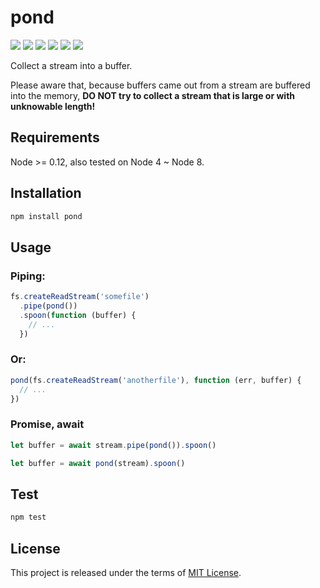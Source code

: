 pond
====

[![][travis-img]][travis-url] [![][coveralls-img]][coveralls-url] [![][npm-version]][npm-url] [![][npm-downloads]][npm-url] [![][license-img]][license-url] [![][issues-img]][issues-url]

Collect a stream into a buffer.

Please aware that, because buffers came out from a stream are buffered into the memory, **DO NOT try to collect a stream that is large or with unknowable length!**


## Requirements

Node >= 0.12, also tested on Node 4 ~ Node 8.


## Installation

```sh
npm install pond
```


## Usage

### Piping:

```js
fs.createReadStream('somefile')
  .pipe(pond())
  .spoon(function (buffer) {
    // ...
  })
```

### Or:

```js
pond(fs.createReadStream('anotherfile'), function (err, buffer) {
  // ...
})
```

### Promise, await

```js
let buffer = await stream.pipe(pond()).spoon()
```

```js
let buffer = await pond(stream).spoon()
```


## Test

```sh
npm test
```


## License

This project is released under the terms of [MIT License](LICENSE).


[travis-img]: https://img.shields.io/travis/xingrz/pond.svg?style=flat-square
[travis-url]: https://travis-ci.org/xingrz/pond
[coveralls-img]: https://img.shields.io/coveralls/xingrz/pond.svg?style=flat-square
[coveralls-url]: https://coveralls.io/r/xingrz/pond
[npm-version]: https://img.shields.io/npm/v/pond.svg?style=flat-square
[npm-downloads]: https://img.shields.io/npm/dm/pond.svg?style=flat-square
[npm-url]: https://www.npmjs.org/package/pond
[license-img]: https://img.shields.io/npm/l/pond.svg?style=flat-square
[license-url]: LICENSE
[issues-img]:	https://img.shields.io/github/issues/xingrz/pond.svg?style=flat-square
[issues-url]: https://github.com/xingrz/pond/issues
